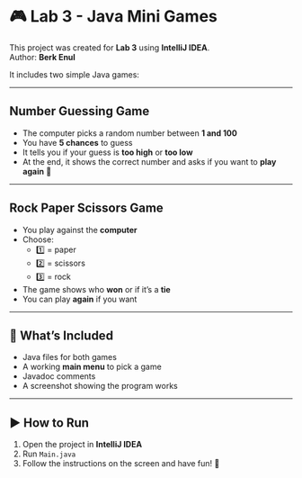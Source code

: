 # 🎮 Lab 3 - Java Mini Games

This project was created for **Lab 3** using **IntelliJ IDEA**.  
Author: **Berk Enul**

It includes two simple Java games:

---

##  Number Guessing Game
- The computer picks a random number between **1 and 100**  
- You have **5 chances** to guess  
- It tells you if your guess is **too high** or **too low**  
- At the end, it shows the correct number and asks if you want to **play again** 🎯

---

## Rock Paper Scissors Game
- You play against the **computer**
- Choose:
  - 1️⃣ = paper  
  - 2️⃣ = scissors  
  - 3️⃣ = rock  
- The game shows who **won** or if it’s a **tie**
- You can play **again** if you want 

---

## 📂 What’s Included
- Java files for both games  
- A working **main menu** to pick a game  
-  Javadoc comments  
-  A screenshot showing the program works

---

## ▶️ How to Run
1. Open the project in **IntelliJ IDEA**
2. Run `Main.java`
3. Follow the instructions on the screen and have fun! 🎉

